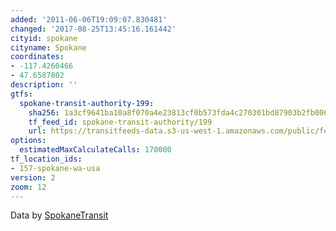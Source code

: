 ```yaml
---
added: '2011-06-06T19:09:07.830481'
changed: '2017-08-25T13:45:16.161442'
cityid: spokane
cityname: Spokane
coordinates:
- -117.4260466
- 47.6587802
description: ''
gtfs:
  spokane-transit-authority-199:
    sha256: 1a3cf9641ba10a8f070a4e23813cf0b573fda4c270301bd87903b2fb0063618e
    tf_feed_id: spokane-transit-authority/199
    url: https://transitfeeds-data.s3-us-west-1.amazonaws.com/public/feeds/spokane-transit-authority/199/20170818/gtfs.zip
options:
  estimatedMaxCalculateCalls: 170000
tf_location_ids:
- 157-spokane-wa-usa
version: 2
zoom: 12
---
```


Data by [SpokaneTransit](http://www.spokanetransit.com/)
